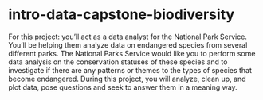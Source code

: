 # intro-data-capstone-biodiversity
For this project: you’ll act as a data analyst for the National Park Service. You’ll be helping them analyze data on endangered species from several different parks. The National Parks Service would like you to perform some data analysis on the conservation statuses of these species and to investigate if there are any patterns or themes to the types of species that become endangered. During this project, you will analyze, clean up, and plot data, pose questions and seek to answer them in a meaning way.
